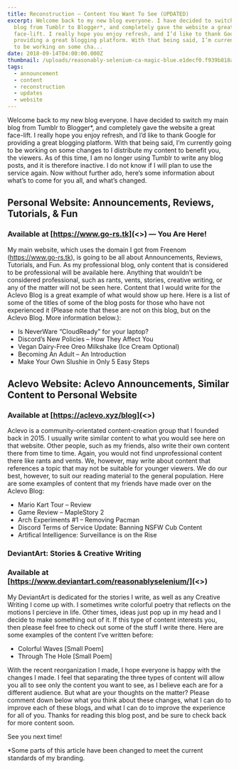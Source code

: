 ```yaml
---
title: Reconstruction – Content You Want To See (UPDATED)
excerpt: Welcome back to my new blog everyone. I have decided to switch my main
  blog from Tumblr to Blogger*, and completely gave the website a great
  face-lift. I really hope you enjoy refresh, and I’d like to thank Google for
  providing a great blogging platform. With that being said, I’m currently going
  to be working on some cha...
date: 2018-09-14T04:00:00.000Z
thumbnail: /uploads/reasonably-selenium-ca-magic-blue.e1decf0.f939b818af868d07892cf49eacca3cfb.png
tags:
  - announcement
  - content
  - reconstruction
  - updates
  - website
---
```

Welcome back to my new blog everyone. I have decided to switch my main blog from Tumblr to Blogger*, and completely gave the website a great face-lift. I really hope you enjoy refresh, and I’d like to thank Google for providing a great blogging platform. With that being said, I’m currently going to be working on some changes to I distribute my content to benefit you, the viewers. As of this time, I am no longer using Tumblr to write any blog posts, and it is therefore inactive. I do not know if I will plan to use the service again. Now without further ado, here’s some information about what’s to come for you all, and what’s changed.

## Personal Website: Announcements, Reviews, Tutorials, & Fun

### Available at [https://www.go-rs.tk](<>) — You Are Here!

My main website, which uses the domain I got from Freenom (https://www.go-rs.tk), is going to be all about Announcements, Reviews, Tutorials, and Fun. As my professional blog, only content that is considered to be professional will be available here. Anything that wouldn’t be considered professional, such as rants, vents, stories, creative writing, or any of the matter will not be seen here. Content that I would write for the Aclevo Blog is a great example of what would show up here. Here is a list of some of the titles of some of the blog posts for those who have not experienced it (Please note that these are not on this blog, but on the Aclevo Blog. More information below.):

* Is NeverWare “CloudReady” for your laptop?
* Discord’s New Policies – How They Affect You
* Vegan Dairy-Free Oreo Milkshake (Ice Cream Optional)
* Becoming An Adult – An Introduction
* Make Your Own Slushie in Only 5 Easy Steps

## Aclevo Website: Aclevo Announcements, Similar Content to Personal Website

### Available at [https://aclevo.xyz/blog](<>)

Aclevo is a community-orientated content-creation group that I founded back in 2015. I usually write similar content to what you would see here on that website. Other people, such as my friends, also write their own content there from time to time. Again, you would not find unprofessional content there like rants and vents. We, however, may write about content that references a topic that may not be suitable for younger viewers. We do our best, however, to suit our reading material to the general population. Here are some examples of content that my friends have made over on the Aclevo Blog:

* Mario Kart Tour – Review
* Game Review – MapleStory 2
* Arch Experiments #1 – Removing Pacman
* Discord Terms of Service Update: Banning NSFW Cub Content
* Artifical Intelligence: Surveillance is on the Rise

### DeviantArt: Stories & Creative Writing

### Available at [https://www.deviantart.com/reasonablyselenium/](<>)

My DeviantArt is dedicated for the stories I write, as well as any Creative Writing I come up with. I sometimes write colorful poetry that reflects on the motions I percieve in life. Other times, ideas just pop up in my head and I decide to make something out of it. If this type of content interests you, then please feel free to check out some of the stuff I write there. Here are some examples of the content I’ve written before:

* Colorful Waves \[Small Poem]
* Through The Hole \[Small Poem]

With the recent reorganization I made, I hope everyone is happy with the changes I made. I feel that separating the three types of content will allow you all to see only the content you want to see, as I believe each are for a different audience. But what are your thoughts on the matter? Please comment down below what you think about these changes, what I can do to improve each of these blogs, and what I can do to improve the experience for all of you. Thanks for reading this blog post, and be sure to check back for more content soon.

See you next time!

\*Some parts of this article have been changed to meet the current standards of my branding.